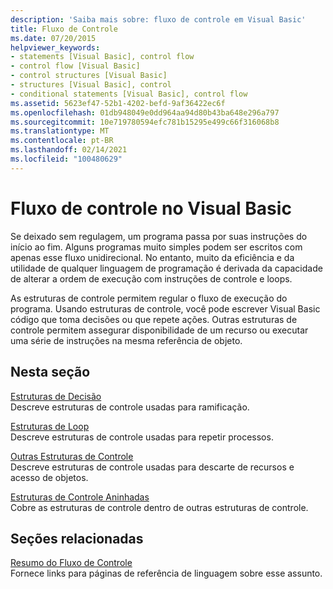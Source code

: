 ```yaml
---
description: 'Saiba mais sobre: fluxo de controle em Visual Basic'
title: Fluxo de Controle
ms.date: 07/20/2015
helpviewer_keywords:
- statements [Visual Basic], control flow
- control flow [Visual Basic]
- control structures [Visual Basic]
- structures [Visual Basic], control
- conditional statements [Visual Basic], control flow
ms.assetid: 5623ef47-52b1-4202-befd-9af36422ec6f
ms.openlocfilehash: 01db948049e0dd964aa94d80b43ba648e296a797
ms.sourcegitcommit: 10e719780594efc781b15295e499c66f316068b8
ms.translationtype: MT
ms.contentlocale: pt-BR
ms.lasthandoff: 02/14/2021
ms.locfileid: "100480629"
---
```

# <a name="control-flow-in-visual-basic"></a>Fluxo de controle no Visual Basic

Se deixado sem regulagem, um programa passa por suas instruções do início ao fim. Alguns programas muito simples podem ser escritos com apenas esse fluxo unidirecional. No entanto, muito da eficiência e da utilidade de qualquer linguagem de programação é derivada da capacidade de alterar a ordem de execução com instruções de controle e loops.

 As estruturas de controle permitem regular o fluxo de execução do programa. Usando estruturas de controle, você pode escrever Visual Basic código que toma decisões ou que repete ações. Outras estruturas de controle permitem assegurar disponibilidade de um recurso ou executar uma série de instruções na mesma referência de objeto.
  
## <a name="in-this-section"></a>Nesta seção

 [Estruturas de Decisão](decision-structures.md)  
 Descreve estruturas de controle usadas para ramificação.

 [Estruturas de Loop](loop-structures.md)  
 Descreve estruturas de controle usadas para repetir processos.

 [Outras Estruturas de Controle](other-control-structures.md)  
 Descreve estruturas de controle usadas para descarte de recursos e acesso de objetos.

 [Estruturas de Controle Aninhadas](nested-control-structures.md)  
 Cobre as estruturas de controle dentro de outras estruturas de controle.

## <a name="related-sections"></a>Seções relacionadas

 [Resumo do Fluxo de Controle](../../../language-reference/keywords/control-flow-summary.md)  
 Fornece links para páginas de referência de linguagem sobre esse assunto.
